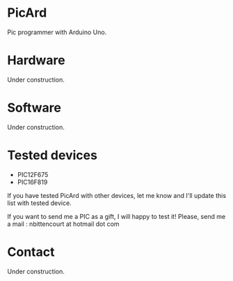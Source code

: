 # PicArd
Pic programmer with Arduino Uno.

# Hardware

Under construction.

# Software

Under construction.

# Tested devices
+ PIC12F675
+ PIC16F819

If you have tested PicArd with other devices, let me know and I'll update this list with tested device.

If you want to send me a PIC as a gift, I will happy to test it! Please, send me a mail : nbittencourt at hotmail dot com

# Contact

Under construction.
